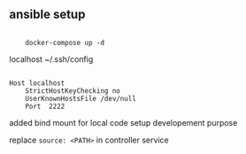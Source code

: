 ## ansible setup
<code>
    docker-compose up -d
</code>

localhost ~/.ssh/config

<code>
Host localhost
    StrictHostKeyChecking no
    UserKnownHostsFile /dev/null
    Port  2222
</code>

added bind mount for local code setup developement purpose

replace `source: <PATH>` in controller service